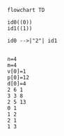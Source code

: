 

```mermaid
flowchart TD

id0((0))
id1((1))

id0 -->|"2"| id1


```


```
n=4
m=4
v[0]=1
p[0]=12
d[0]=4
2 6 1
3 3 8
2 5 13
0 1
1 2
2 1
1 3
```